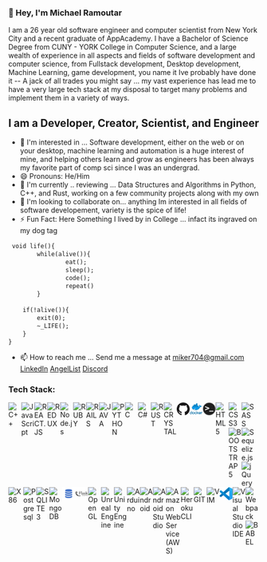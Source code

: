 ### 👋 Hey, I'm Michael Ramoutar 
I am a 26 year old software engineer and computer scientist from New York City and a recent graduate of AppAcademy. I have a Bachelor of Science Degree from CUNY - YORK College in Computer Science, and a large wealth of experience in all aspects and fields of software development and computer science, from Fullstack development, Desktop development, Machine Learning, game development, you name it Ive probably have done it -- A jack of all trades you might say ... my vast experience has lead me to have a very large tech stack at my disposal to target many problems and implement them in a variety of ways. 

## I am a Developer, Creator, Scientist, and Engineer
- 👀 I'm interested in ... Software development, either on the web or on your desktop, machine learning and automation is a huge interest of mine, and helping others learn and grow as engineers has been always my favorite part of comp sci since I was an undergrad. 
- 😄 Pronouns: He/Him
- 🌱 I'm currently .. reviewing ... Data Structures and Algorithms in Python, C++, and Rust, working on a few community projects along with my own
- 👯 I'm looking to collaborate on... anything Im interested in all fields of software developement, variety is the spice of life! 
- ⚡ Fun Fact: Here Something I lived by in College ... infact its ingraved on my dog tag 
```
 void life(){
        while(alive()){
                eat();
                sleep();
                code();
                repeat()
        }

    if(!alive()){
        exit(0);
        ~_LIFE();
    }
} 

```


- 📫 How to reach me ... Send me a message at [miker704@gmail.com](mailto:miker704@gmail.com) [LinkedIn](https://www.linkedin.com/in/michael-ramoutar/) [AngelList](https://angel.co/u/michael-ramoutar-1) [Discord](https://discordapp.com/users/765241782949642280)

### Tech Stack:  

<img align="left" title="C++ Programming Language" alt="C++" width="26px" src="https://cdn.jsdelivr.net/gh/devicons/devicon@v2.15.1/icons/cplusplus/cplusplus-original.svg" /> 
<img align="left" title="JavaScript" alt="JavaScript" width="26px" src="https://cdn.jsdelivr.net/gh/devicons/devicon/icons/javascript/javascript-original.svg" /> 
<img align="left" title="REACT.JS" alt="REACT.JS" width="26px" src="https://cdn.jsdelivr.net/gh/devicons/devicon/icons/react/react-original.svg" /> 
<img align="left" title="REDUX Libary" alt="REDUX" width="26px" src="https://cdn.jsdelivr.net/gh/devicons/devicon/icons/redux/redux-original.svg" /> 
<img align="left" title="NODE.JS" alt="Node.js" width="26px" src="https://cdn.jsdelivr.net/gh/devicons/devicon/icons/nodejs/nodejs-original.svg" />
<img align="left" title="RUBY" alt="RUBY" width="26px" src="https://cdn.jsdelivr.net/gh/devicons/devicon/icons/ruby/ruby-plain.svg" /> 
<img align="left" title="RAILS" alt="RAILS" width="26px" src="https://cdn.jsdelivr.net/gh/devicons/devicon/icons/rails/rails-plain-wordmark.svg" /> 
<img align="left" title="JAVA - Including Spring Framework" alt="JAVA" width="26px" src="https://cdn.jsdelivr.net/gh/devicons/devicon@v2.15.1/icons/java/java-original-wordmark.svg" />
<img align="left" title="PYTHON" alt="PYTHON" width="26px" src="https://cdn.jsdelivr.net/gh/devicons/devicon/icons/python/python-original.svg" />  
<img align="left" title="C Programming Language" alt="C" width="26px" src="https://cdn.jsdelivr.net/gh/devicons/devicon@v2.15.1/icons/c/c-original.svg" /> 
<img align="left" title="C SHARP (C#) Programming Language" alt="C#" width="26px" src="https://cdn.jsdelivr.net/gh/devicons/devicon@v2.15.1/icons/csharp/csharp-original.svg" /> 
<img align="left" title="RUST Programming Language" alt="RUST" width="26px" src="https://cdn.jsdelivr.net/gh/devicons/devicon@v2.15.1/icons/rust/rust-plain.svg" /> 
<img align="left" title="CRYSTAL" alt="CRYSTAL" width="26px" src="https://cdn.jsdelivr.net/gh/devicons/devicon@v2.15.1/icons/crystal/crystal-original-wordmark.svg" /> 
<img align="left" alt="GitHub" width="26px" src="https://raw.githubusercontent.com/github/explore/78df643247d429f6cc873026c0622819ad797942/topics/github/github.png" />
<img align="left" alt="Docker" width="26px" src="https://raw.githubusercontent.com/github/explore/80688e429a7d4ef2fca1e82350fe8e3517d3494d/topics/docker/docker.png" />
<img align="left" alt="Terminal" width="26px" src="https://raw.githubusercontent.com/github/explore/80688e429a7d4ef2fca1e82350fe8e3517d3494d/topics/terminal/terminal.png" />           
<img align="left" title="HyperText Markup Language 5" alt="HTML5" width="26px" src="https://cdn.jsdelivr.net/gh/devicons/devicon/icons/html5/html5-original-wordmark.svg" /> 
<img align="left" title="Cascading Style Sheets 3" alt="CSS3" width="26px" src="https://cdn.jsdelivr.net/gh/devicons/devicon/icons/css3/css3-original-wordmark.svg" />  
<img align="left" title="SASS" alt="SASS" width="26px" src="https://cdn.jsdelivr.net/gh/devicons/devicon@v2.15.1/icons/sass/sass-original.svg" />  
<img align="left" title="BOOTSTRAP 5" alt="BOOTSTRAP 5" width="26px" src="https://cdn.jsdelivr.net/gh/devicons/devicon/icons/bootstrap/bootstrap-original-wordmark.svg"  />  
<img align="left" title="Sequelize.js" alt="Sequelize.js" width="26px" src="https://cdn.jsdelivr.net/gh/devicons/devicon/icons/sequelize/sequelize-original.svg" /> 
<img align="left" title="jQuery" alt="jQuery" width="26px" src="https://cdn.jsdelivr.net/gh/devicons/devicon@v2.15.1/icons/jquery/jquery-plain-wordmark.svg" /> 
<img align="left" title="Assembly Language X86 32 & 64 Bit" alt="X86" width="30px" src="https://user-images.githubusercontent.com/5421823/62779159-4cf76880-baaa-11e9-8318-e20a1aaa913a.png" /> 
<img align="left" title="PostgresSQL & SQL" alt="Postgresql" width="26px" src="https://cdn.jsdelivr.net/gh/devicons/devicon/icons/postgresql/postgresql-original.svg" />
<img align="left" title="SQLITE3" alt="SQLITE3" width="26px" src="https://cdn.jsdelivr.net/gh/devicons/devicon/icons/sqlite/sqlite-original.svg" /> 
<img align="left" title="MongoDB & Mongoose" alt="MongoDB" width="26px" src="https://cdn.jsdelivr.net/gh/devicons/devicon@v2.15.1/icons/mongodb/mongodb-plain-wordmark.svg" /> 
<img align="left" title="SQL" alt="SQL" width="26px" src="https://raw.githubusercontent.com/github/explore/80688e429a7d4ef2fca1e82350fe8e3517d3494d/topics/sql/sql.png" />
<img align="left"  title="FLASK"alt="flask" width="26px" src="https://raw.githubusercontent.com/github/explore/80688e429a7d4ef2fca1e82350fe8e3517d3494d/topics/flask/flask.png" />
<img align="left" title="Open Graphics Library (C, C++, JAVA) " alt="OpenGL" width="26px" src="https://cdn.jsdelivr.net/gh/devicons/devicon@v2.15.1/icons/opengl/opengl-original.svg" />
<img align="left" title="Unreal Engine" alt="Unreal Engine" width="26px" src="https://cdn.jsdelivr.net/gh/devicons/devicon@v2.15.1/icons/unrealengine/unrealengine-original-wordmark.svg" />
<img align="left" title="Unity Engine" alt="Unity Engine" width="26px" src="https://cdn.jsdelivr.net/gh/devicons/devicon@v2.15.1/icons/unity/unity-original-wordmark.svg" />  
<img align="left" title="Arduino Programming & Arduino IDE (C++ Script Language)" alt="Arduino" width="26px" src="https://cdn.jsdelivr.net/gh/devicons/devicon@v2.15.1/icons/arduino/arduino-original-wordmark.svg" />
<img align="left" title="Android, Java, Basic Kotlin" alt="Android" width="26px" src="https://cdn.jsdelivr.net/gh/devicons/devicon@v2.15.1/icons/android/android-plain.svg" />
<img align="left" title="Android Studio" alt="Android Studio" width="26px" src="https://cdn.jsdelivr.net/gh/devicons/devicon/icons/androidstudio/androidstudio-original.svg" /> 
<img align="left" title="Amazon Web Service (AWS)" alt="Amazon Web Service (AWS)" width="30px" src="https://cdn.jsdelivr.net/gh/devicons/devicon/icons/amazonwebservices/amazonwebservices-plain-wordmark.svg" />
<img align="left" title="Heroku CLI" alt="Heroku CLI" width="26px" src="https://cdn.jsdelivr.net/gh/devicons/devicon/icons/heroku/heroku-plain-wordmark.svg" />
<img align="left" title="GIT" alt="GIT" width="26px" src="https://cdn.jsdelivr.net/gh/devicons/devicon/icons/git/git-original.svg" />
<img align="left" title="VIM & NEOVIM" alt="VIM" width="26px" src="https://cdn.jsdelivr.net/gh/devicons/devicon@v2.15.1/icons/vim/vim-original.svg" />
<img align="left" title="Visual Studio Code" alt="Visual Studio Code" width="26px" src="https://raw.githubusercontent.com/github/explore/80688e429a7d4ef2fca1e82350fe8e3517d3494d/topics/visual-studio-code/visual-studio-code.png" />
<img align="left" title="Visual Studio IDE" alt="Visual Studio IDE" width="26px" src="https://cdn.jsdelivr.net/gh/devicons/devicon@v2.15.1/icons/visualstudio/visualstudio-plain.svg" />
<img align="left" title="Webpack" alt="Webpack" width="26px" src="https://cdn.jsdelivr.net/gh/devicons/devicon/icons/webpack/webpack-original.svg" />
<img align="left" title="BABEL" alt="BABEL" width="26px" src="https://cdn.jsdelivr.net/gh/devicons/devicon/icons/babel/babel-original.svg" />
